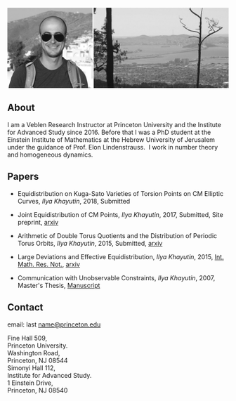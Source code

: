 ![](image.jpg)


## About
I am a Veblen Research Instructor at Princeton University and the Institute for Advanced Study since 2016. Before that I was a PhD student at the Einstein Institute of Mathematics at the Hebrew University of Jerusalem under the guidance of Prof. Elon Lindenstrauss.
​
I work in number theory and homogeneous dynamics.

## Papers
+ Equidistribution on Kuga-Sato Varieties of Torsion Points on CM Elliptic Curves,
_Ilya Khayutin_, 2018, Submitted

+ Joint Equidistribution of CM Points,
_Ilya Khayutin_, 2017, Submitted,
Site preprint,
[arxiv](https://arxiv.org/abs/1710.04557)

+ Arithmetic of Double Torus Quotients and the Distribution of Periodic Torus Orbits,
_Ilya Khayutin_, 2015, Submitted,
[arxiv](https://arxiv.org/abs/1510.08481)  

+ Large Deviations and Effective Equidistribution,
_Ilya Khayutin_, 2015,
[Int. Math. Res. Not.](https://academic.oup.com/imrn/article/2017/10/3050/3061033),
[arxiv](https://arxiv.org/abs/1511.03452)

+ Communication with Unobservable Constraints,
_Ilya Khayutin_, 2007, Master's Thesis,
[Manuscript](https://editorialexpress.com/cgi-bin/conference/download.cgi?db_name=WCGTS2007&paper_id=518)

## Contact
email: last name@princeton.edu

<div id="left">
  Fine Hall 509,<br>
  Princeton University.<br>
  Washington Road,<br>
  Princeton, NJ 08544<br>
</div>

<div id="right">
  <div class="column"></div>
  Simonyi Hall 112,<br>
  Institute for Advanced Study.<br>
  1 Einstein Drive,<br>
  Princeton, NJ 08540<br>
</div>
